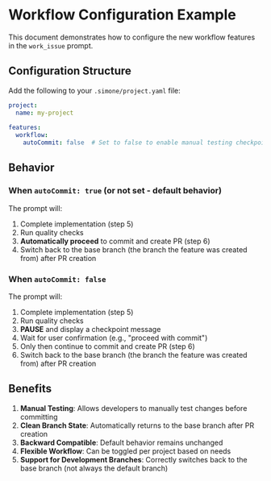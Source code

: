 # Workflow Configuration Example

This document demonstrates how to configure the new workflow features in the `work_issue` prompt.

## Configuration Structure

Add the following to your `.simone/project.yaml` file:

```yaml
project:
  name: my-project
  
features:
  workflow:
    autoCommit: false  # Set to false to enable manual testing checkpoint
```

## Behavior

### When `autoCommit: true` (or not set - default behavior)

The prompt will:

1. Complete implementation (step 5)
2. Run quality checks
3. **Automatically proceed** to commit and create PR (step 6)
4. Switch back to the base branch (the branch the feature was created from) after PR creation

### When `autoCommit: false`

The prompt will:

1. Complete implementation (step 5)
2. Run quality checks
3. **PAUSE** and display a checkpoint message
4. Wait for user confirmation (e.g., "proceed with commit")
5. Only then continue to commit and create PR (step 6)
6. Switch back to the base branch (the branch the feature was created from) after PR creation

## Benefits

1. **Manual Testing**: Allows developers to manually test changes before committing
2. **Clean Branch State**: Automatically returns to the base branch after PR creation
3. **Backward Compatible**: Default behavior remains unchanged
4. **Flexible Workflow**: Can be toggled per project based on needs
5. **Support for Development Branches**: Correctly switches back to the base branch (not always the default branch)